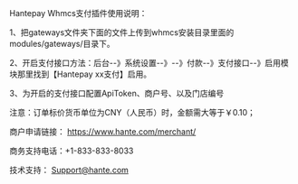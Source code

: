Hantepay Whmcs支付插件使用说明：

1、把gateways文件夹下面的文件上传到whmcs安装目录里面的modules/gateways/目录下。

2、开启支付接口方法：后台--》系统设置--》--》付款--》支付接口--》启用模块那里找到【Hantepay xx支付】启用。

3、为开启的支付接口配置ApiToken、商户号、以及门店编号


注意：订单标价货币单位为CNY（人民币）时，金额需大等于￥0.10；


商户申请链接：  https://www.hante.com/merchant/

商务支持电话：+1-833-833-8033

技术支持： Support@hante.com
